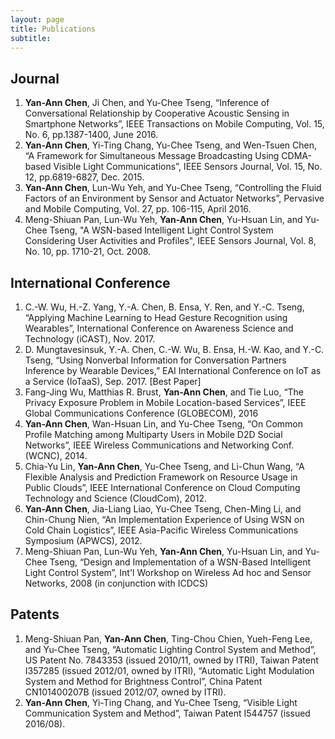 ```yaml
---
layout: page
title: Publications
subtitle: 
---
```


## Journal
1.  __**Yan-Ann Chen**__, Ji Chen, and Yu-Chee Tseng, “Inference of Conversational Relationship by Cooperative Acoustic Sensing in Smartphone Networks”, IEEE Transactions on Mobile Computing, Vol. 15, No. 6, pp.1387-1400, June 2016.
2.  __**Yan-Ann Chen**__, Yi-Ting Chang, Yu-Chee Tseng, and Wen-Tsuen Chen, “A Framework for Simultaneous Message Broadcasting Using CDMA-based Visible Light Communications”, IEEE Sensors Journal, Vol. 15, No. 12, pp.6819-6827, Dec. 2015.
3.  __**Yan-Ann Chen**__, Lun-Wu Yeh, and Yu-Chee Tseng, “Controlling the Fluid Factors of an Environment by Sensor and Actuator Networks”, Pervasive and Mobile Computing, Vol. 27, pp. 106-115, April 2016.
4.  Meng-Shiuan Pan, Lun-Wu Yeh, __**Yan-Ann Chen**__, Yu-Hsuan Lin, and Yu-Chee Tseng, "A WSN-based Intelligent Light Control System Considering User Activities and Profiles", IEEE Sensors Journal, Vol. 8, No. 10, pp. 1710-21, Oct. 2008.

## International Conference
1.  C.-W. Wu, H.-Z. Yang, Y.-A. Chen, B. Ensa, Y. Ren, and Y.-C. Tseng, “Applying Machine Learning to Head Gesture Recognition using Wearables”, International Conference on Awareness Science and Technology (iCAST), Nov. 2017.
2.  D. Mungtavesinsuk, Y.-A. Chen, C.-W. Wu, B. Ensa, H.-W. Kao, and Y.-C. Tseng, “Using Nonverbal Information for Conversation Partners Inference by Wearable Devices,” EAI International Conference on IoT as a Service (IoTaaS), Sep. 2017. [Best Paper]
3.  Fang-Jing Wu, Matthias R. Brust, __**Yan-Ann Chen**__, and Tie Luo, “The Privacy Exposure Problem in Mobile Location-based Services”, IEEE Global Communications Conference (GLOBECOM), 2016
4.  __**Yan-Ann Chen**__, Wan-Hsuan Lin, and Yu-Chee Tseng, “On Common Profile Matching among Multiparty Users in Mobile D2D Social Networks”, IEEE Wireless Communications and Networking Conf. (WCNC), 2014.
5.  Chia-Yu Lin, __**Yan-Ann Chen**__, Yu-Chee Tseng, and Li-Chun Wang, “A Flexible Analysis and Prediction Framework on Resource Usage in Public Clouds”, IEEE International Conference on Cloud Computing Technology and Science (CloudCom), 2012.
6.  __**Yan-Ann Chen**__, Jia-Liang Liao, Yu-Chee Tseng, Chen-Ming Li, and Chin-Chung Nien, “An Implementation Experience of Using WSN on Cold Chain Logistics”, IEEE Asia-Pacific Wireless Communications Symposium (APWCS), 2012.
7.  Meng-Shiuan Pan, Lun-Wu Yeh, __**Yan-Ann Chen**__, Yu-Hsuan Lin, and Yu-Chee Tseng, “Design and Implementation of a WSN-Based Intelligent Light Control System”, Int'l Workshop on Wireless Ad hoc and Sensor Networks, 2008 (in conjunction with ICDCS)

## Patents
1.  Meng-Shiuan Pan, __**Yan-Ann Chen**__, Ting-Chou Chien, Yueh-Feng Lee, and Yu-Chee Tseng, “Automatic Lighting Control System and Method”, US Patent No. 7843353 (issued 2010/11, owned by ITRI), Taiwan Patent I357285 (issued 2012/01, owned by ITRI), “Automatic Light Modulation System and Method for Brightness Control”, China Patent CN101400207B (issued 2012/07, owned by ITRI).
2.  __**Yan-Ann Chen**__, Yi-Ting Chang, and Yu-Chee Tseng, “Visible Light Communication System and Method”, Taiwan Patent I544757 (issued 2016/08).
